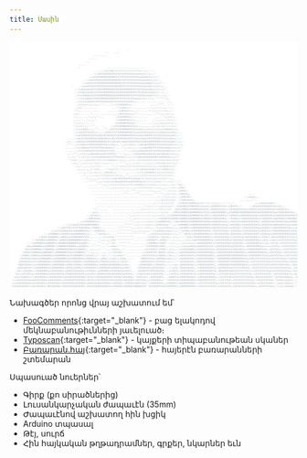 ```yaml
---
title: Մասին
---
```


![Թւանկար](/uploads/avatar.svg)

Նախագծեր որոնց վրայ աշխատում եմ՝

- [FooComments](https://github.com/FooComments){:target="\_blank"} - բաց ելակոդով մեկնաբանութիւնների յաւելուած։
- [Typoscan](https://typoscan.com/){:target="\_blank"} - կայքերի տիպաբանութեան սկաներ
- [Բառարան.հայ](https://բառարան.հայ/){:target="\_blank"} - հայերէն բառարանների շտեմարան

Սպասուած նուերներ՝

- Գիրք (քո սիրածներից)
- Լուսանկարչական ժապաւէն (35mm)
- Ժապաւէնով աշխատող հին խցիկ
- Arduino տպասալ
- Թէյ, սուրճ
- Հին հայկական թղթադրամներ, գրքեր, նկարներ եւն
